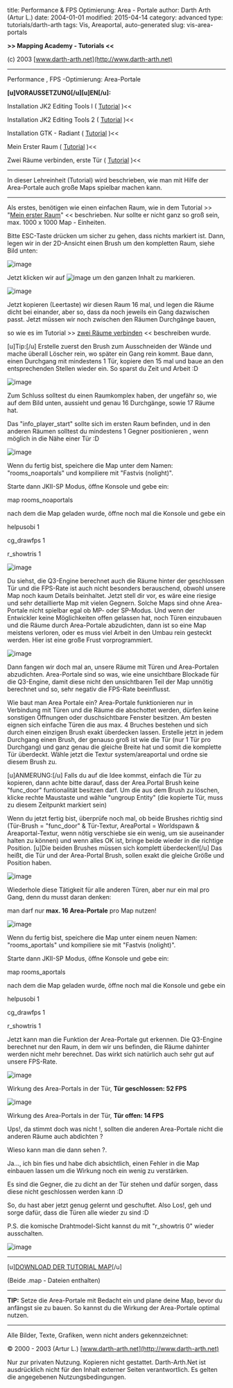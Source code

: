 ﻿title: Performance & FPS Optimierung: Area - Portale
author: Darth Arth (Artur L.)
date: 2004-01-01
modified: 2015-04-14
category: advanced
type: tutorials/darth-arth
tags: Vis, Areaportal, auto-generated
slug: vis-area-portals

**>>
Mapping Academy - Tutorials <<**

 

(c)
2003 [www.darth-arth.net](http://www.darth-arth.net)

----

Performance , FPS -Optimierung:
Area-Portale

**[u]VORAUSSETZUNG[/u][u]EN[/u]:**

>>
Installation JK2 Editing Tools I ( [Tutorial](../../radiant/jk2_etools1.htm)
)<<

>>
Installation JK2 Editing Tools 2 ( [Tutorial](../../radiant/jk2_etools2.htm)
)<<

>>
Installation GTK - Radiant ( [Tutorial](../../radiant/gtk_radiant.htm)
)<<

>>
Mein Erster Raum ( [Tutorial](../firstroom/firstroom.htm) )<<

>>
Zwei Räume verbinden, erste Tür ( [Tutorial](../tworooms/tworooms.htm) )<<

 

----

In
dieser Lehreinheit (Tutorial) wird beschrieben, wie man mit Hilfe der
Area-Portale auch große Maps spielbar machen kann.

----

Als erstes, benötigen wie einen
einfachen Raum, wie in dem Tutorial >> "[Mein
erster Raum](../firstroom/firstroom.htm)" << beschrieben. Nur sollte er nicht ganz so groß
sein, max. 1000 x 1000 Map - Einheiten.

Bitte ESC-Taste drücken um
sicher zu gehen, dass nichts markiert ist. Dann, legen wir in der 2D-Ansicht
einen Brush um den kompletten Raum, siehe Bild unten:

![image]({filename}../tworooms/Image39.jpg)

Jetzt klicken wir auf ![image]({filename}../tworooms/Image40.jpg)
um den ganzen Inhalt zu markieren.

![image]({filename}../tworooms/Image38.jpg)

Jetzt kopieren (Leertaste) wir
diesen Raum 16 mal, und legen die Räume dicht bei einander, aber so, dass da
noch jeweils ein Gang dazwischen passt. Jetzt müssen wir noch zwischen den
Räumen Durchgänge bauen, 

so wie es im Tutorial >> [zwei
Räume verbinden](../tworooms/tworooms.htm) << beschreiben wurde. 

[u]Tip:[/u] Erstelle zuerst den Brush
zum Ausschneiden der Wände und mache überall Löscher rein, wo später ein
Gang rein kommt. Baue dann, einen Durchgang mit mindestens 1 Tür, kopiere den
15 mal und baue an den entsprechenden Stellen wieder ein. So sparst du Zeit und
Arbeit :D

![image]({filename}../tworooms/Image21.jpg)

Zum Schluss solltest du einen
Raumkomplex haben, der ungefähr so, wie auf dem Bild unten, aussieht und genau
16 Durchgänge, sowie 17 Räume hat.

Das "info_player_start"
sollte sich im ersten Raum befinden, und in den anderen Räumen solltest du
mindestens 1 Gegner positionieren , wenn möglich in die Nähe einer Tür :D

![image]({static}Image51.jpg)

Wenn du fertig bist, speichere
die Map unter dem Namen: "rooms_noaportals"
und kompiliere mit "Fastvis
(nolight)".

Starte dann JKII-SP Modus, öffne
Konsole und gebe ein:

map rooms_noaportals

nach dem die Map geladen wurde,
öffne noch mal die Konsole und gebe ein

helpusobi
1

cg_drawfps
1

r_showtris
1

![image]({static}Image52.jpg)

Du siehst, die Q3-Engine
berechnet auch die Räume hinter der geschlossen Tür und die FPS-Rate ist auch
nicht besonders berauschend, obwohl unsere Map noch kaum Details beinhaltet.
Jetzt stell dir vor, es wäre eine riesige und sehr detaillierte Map mit vielen
Gegnern. Solche Maps sind ohne Area-Portale nicht spielbar egal ob MP- oder
SP-Modus. Und wenn der Entwickler keine Möglichkeiten offen gelassen hat, noch
Türen einzubauen und die Räume durch Area-Portale abzudichten, dann ist so
eine Map meistens verloren, oder es muss viel Arbeit in den Umbau rein gesteckt
werden. Hier ist eine große Frust vorprogrammiert.

![image]({static}Image54.jpg)

Dann fangen wir doch mal an,
unsere Räume mit Türen und Area-Portalen abzudichten. Area-Portale sind so was,
wie eine unsichtbare Blockade für die Q3-Engine, damit diese nicht den
unsichtbaren Teil der Map unnötig berechnet und so, sehr negativ die FPS-Rate
beeinflusst. 

Wie baut man Area Portale ein?
Area-Portale funktionieren nur in Verbindung mit Türen und die Räume die abschottet
werden, dürfen keine sonstigen Öffnungen oder duschsichtbare Fenster besitzen.
Am besten eignen sich einfache Türen die aus max. 4 Bruches bestehen und sich durch
einen einzigen Brush exakt überdecken lassen. Erstelle jetzt in jedem Durchgang
einen Brush, der genauso groß ist wie die Tür (nur 1 Tür pro Durchgang) 
und ganz genau die gleiche Breite hat und somit die komplette Tür überdeckt.
Wähle jetzt die Textur system/areaportal und ordne sie diesem Brush zu. 

[u]ANMERUNG:[/u]
Falls du auf die Idee kommst, einfach die Tür zu kopieren, dann achte bitte
darauf, dass der Area.Portal Brush keine "func_door"
funtionalität besitzen darf. Um die aus dem Brush zu löschen, klicke rechte
Maustaste und wähle "ungroup
Entity" (die kopierte
Tür, muss zu diesem Zeitpunkt markiert sein)

Wenn du jetzt fertig bist,
überprüfe noch mal, ob beide Brushes richtig sind (Tür-Brush = "func_door"
& Tür-Textur, AreaPortal = Worldspawn & Areaportal-Textur, wenn nötig
verschiebe sie ein wenig, um sie auseinander halten zu können) und wenn alles
OK ist, bringe beide wieder in die richtige Position. [u]Die
beiden Brushes müssen sich komplett überdecken![/u]
Das heißt, die Tür und der Area-Portal Brush, sollen exakt die gleiche Größe
und Position haben.

![image]({static}Image49.jpg)

Wiederhole diese Tätigkeit für
alle anderen Türen, aber nur ein mal pro Gang, denn du musst daran
denken: 

man darf nur **max.
16 Area-Portale** pro Map
nutzen!

![image]({static}Image50.jpg)

Wenn du fertig bist, speichere
die Map unter einem neuen Namen: "rooms_aportals"
und kompiliere sie mit "Fastvis
(nolight)".

Starte dann JKII-SP Modus, öffne
Konsole und gebe ein:

map rooms_aportals

nach dem die Map geladen wurde,
öffne noch mal die Konsole und gebe ein

helpusobi
1

cg_drawfps
1

r_showtris
1

Jetzt kann man die Funktion der
Area-Portale gut erkennen. Die Q3-Engine berechnet nur den Raum, in dem wir uns
befinden, die Räume dahinter werden nicht mehr berechnet. Das wirkt sich
natürlich auch sehr gut auf unsere FPS-Rate.

![image]({static}Image55.jpg)

Wirkung des Area-Portals in der
Tür, **Tür geschlossen: 52
FPS**

![image]({static}Image56.jpg)

Wirkung des Area-Portals in der
Tür, **Tür offen: 14 FPS**

Ups!,
da stimmt doch was nicht !, sollten die anderen Area-Portale nicht die anderen
Räume auch abdichten ? 

Wieso
kann man die dann sehen ?.

Ja...,
ich bin fies und habe dich absichtlich, einen Fehler in die Map einbauen lassen
um die Wirkung noch ein wenig zu verstärken. 

Es
sind die Gegner, die zu dicht an der Tür stehen und dafür sorgen, dass diese
nicht geschlossen werden kann  :D

So, du hast aber jetzt genug
gelernt und geschuftet. Also Los!, geh und sorge dafür, dass die Türen alle
wieder zu sind :D

P.S. die komische 
Drahtmodel-Sicht kannst du mit "r_showtris
0" wieder ausschalten.

![image]({static}Image57.jpg)

----

[u][DOWNLOAD
DER TUTORIAL MAP](../../downloads/aportals.zip)[/u]

(Beide
.map - Dateien enthalten)

----

**TIP:**
    Setze die
Area-Portale mit Bedacht ein und plane deine Map, bevor du anfängst sie zu
bauen. So kannst du die Wirkung der Area-Portale optimal nutzen.

----

Alle
  Bilder, Texte, Grafiken, wenn nicht anders gekennzeichnet: 

©
  2000 - 2003 (Artur L.) [www.darth-arth.net](http://www.darth-arth.net)

Nur
  zur privaten Nutzung. Kopieren nicht gestattet. Darth-Arth.Net ist ausdrücklich
  nicht für den Inhalt externer Seiten verantwortlich. Es gelten die
  angegebenen Nutzungsbedingungen.

 

